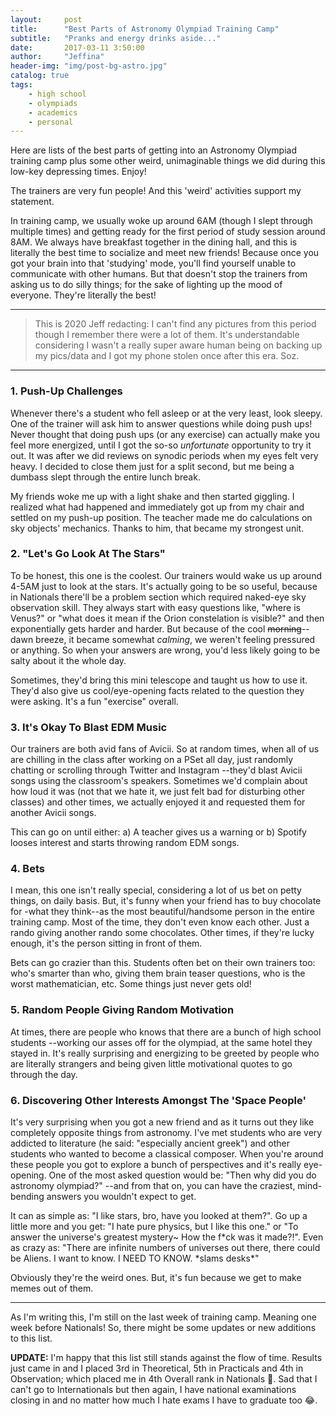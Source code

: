 ```yaml
---
layout:     post
title:      "Best Parts of Astronomy Olympiad Training Camp"
subtitle:   "Pranks and energy drinks aside..."
date:       2017-03-11 3:50:00
author:     "Jeffina"
header-img: "img/post-bg-astro.jpg"
catalog: true
tags:
    - high school
    - olympiads
    - academics
    - personal
---
```

Here are lists of the best parts of getting into an Astronomy Olympiad training camp plus some other weird, unimaginable things we did during this low-key depressing times. Enjoy!

The trainers are very fun people! And this 'weird' activities support my statement.

In training camp, we usually woke up around 6AM (though I slept through multiple times) and getting ready for the first period of study session around 8AM. We always have breakfast together in the dining hall, and this is literally the best time to socialize and meet new friends! Because once you got your brain into that 'studying' mode, you'll find yourself unable to communicate with other humans. But that doesn't stop the trainers from asking us to do silly things; for the sake of lighting up the mood of everyone. They're literally the best!

---

>This is 2020 Jeff redacting: I can't find any pictures from this period though I remember there were a lot of them. It's understandable considering I wasn't a really super aware human being on backing up my pics/data and I got my phone stolen once after this era. Soz.

---
### 1. Push-Up Challenges ###
Whenever there's a student who fell asleep or at the very least, look sleepy. One of the trainer will ask him to answer questions while doing push ups! Never thought that doing push ups (or any exercise) can actually make you feel more energized, until I got the so-so *unfortunate* opportunity to try it out. It was after we did reviews on synodic periods when my eyes felt very heavy. I decided to close them just for a split second, but me being a dumbass slept through the entire lunch break.

My friends woke me up with a light shake and then started giggling. I realized what had happened and immediately got up from my chair and settled on my push-up position. The teacher made me do calculations on sky objects' mechanics. Thanks to him, that became my strongest unit.

### 2. "Let's Go Look At The Stars"
To be honest, this one is the coolest. Our trainers would wake us up around 4-5AM just to look at the stars. It's actually going to be so useful, because in Nationals there'll be a problem section which required naked-eye sky observation skill. They always start with easy questions like, "where is Venus?" or "what does it mean if the Orion constelation is visible?" and then exponentially gets harder and harder. But because of the cool ~~morning~~--dawn breeze, it became somewhat *calming*, we weren't feeling pressured or anything. So when your answers are wrong, you'd less likely going to be salty about it the whole day.

Sometimes, they'd bring this mini telescope and taught us how to use it. They'd also give us cool/eye-opening facts related to the question they were asking. It's a fun "exercise" overall.

### 3. It's Okay To Blast EDM Music ###
Our trainers are both avid fans of Avicii. So at random times, when all of us are chilling in the class after working on a PSet all day, just randomly chatting or scrolling through Twitter and Instagram --they'd blast Avicii songs using the classroom's speakers. Sometimes we'd complain about how loud it was (not that we hate it, we just felt bad for disturbing other classes) and other times, we actually enjoyed it and requested them for another Avicii songs.

This can go on until either: a) A teacher gives us a warning or b) Spotify looses interest and starts throwing random EDM songs.

### 4. Bets
I mean, this one isn't really special, considering a lot of us bet on petty things, on daily basis. But, it's funny when your friend has to buy chocolate for -what they think--as the most beautiful/handsome person in the entire training camp. Most of the time, they don't even know each other. Just a rando giving another rando some chocolates. Other times, if they're lucky enough, it's the person sitting in front of them.

Bets can go crazier than this. Students often bet on their own trainers too: who's smarter than who, giving them brain teaser questions, who is the worst mathematician, etc. Some things just never gets old!

### 5. Random People Giving Random Motivation
At times, there are people who knows that there are a bunch of high school students --working our asses off for the olympiad, at the same hotel they stayed in. It's really surprising and energizing to be greeted by people who are literally strangers and being given little motivational quotes to go through the day.

### 6. Discovering Other Interests Amongst The 'Space People'
It's very surprising when you got a new friend and as it turns out they like completely opposite things from astronomy. I've met students who are very addicted to literature (he said: "especially ancient greek") and other students who wanted to become a classical composer. When you're around these people you got to explore a bunch of perspectives and it's really eye-opening. One of the most asked question would be: "Then why did you do astronomy olympiad?" --and from that on, you can have the craziest, mind-bending answers you wouldn't expect to get.

It can as simple as: "I like stars, bro, have you looked at them?". Go up a little more and you get: "I hate pure physics, but I like this one." or "To answer the universe's greatest mystery~ How the f*ck was it made?!". Even as crazy as: "There are infinite numbers of universes out there, there could be Aliens. I want to know. I NEED TO KNOW. \*slams desks\*"

Obviously they're the weird ones. But, it's fun because we get to make memes out of them.

---
As I'm writing this, I'm still on the last week of training camp. Meaning one week before Nationals! So, there might be some updates or new additions to this list.

**UPDATE:** I'm happy that this list still stands against the flow of time. Results just came in and I placed 3rd in Theoretical, 5th in Practicals and 4th in Observation; which placed me in 4th Overall rank in Nationals 🎊. Sad that I can't go to Internationals but then again, I have national examinations closing in and no matter how much I hate exams I have to graduate too 😂.
